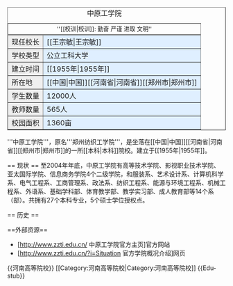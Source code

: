 <table border="1" cellpadding="2" cellspacing="0" align="right" width="285px">
<caption>中原工学院
</caption>
<tr><td align="center" colspan=2 style="border-bottom:3px solid gray; font-size: smaller">''[[校训|校训]]: 勤奋 严谨 进取 文明''</td></tr>

<tr><td bgcolor="#efefef" >现任校长</td>
<td bgcolor="#dfefff">[[王宗敏|王宗敏]]</td></tr>
<tr><td bgcolor="#efefef" >学校类型</td>
<td bgcolor="#dfefff">公立工科大学</td></tr>
<tr><td bgcolor="#efefef">建立时间</td>
<td bgcolor="#dfefff">[[1955年|1955年]]</td></tr>
<tr><td bgcolor="#efefef" >所在地</td>
<td bgcolor="#dfefff">[[中国|中国]][[河南省|河南省]][[郑州市|郑州市]]</td></tr>
<tr><td bgcolor="#efefef" >学生数量</td>
<td bgcolor="#dfefff">12000人</td></tr>
<tr><td bgcolor="#efefef" >教师数量</td>
<td bgcolor="#dfefff">565人</td></tr>
<tr><td bgcolor="#efefef" >校园面积</td>
<td bgcolor="#dfefff">1360亩</td></tr>

</td></tr>
</table>

'''中原工学院'''，原名'''郑州纺织工学院'''，是坐落在[[中国|中国]][[河南省|河南省]][[郑州市|郑州市]]的一所[[本科|本科]]院校。建立于[[1955年|1955年]]。

== 现状 ==
至2004年年底，中原工学院有高等技术学院、影视职业技术学院、亚太国际学院、信息商务学院4个二级学院，和服装系、艺术设计系、计算机科学系、电气工程系、工商管理系、政法系、纺织工程系、能源与环境工程系、机械工程系、外语系、基础学科部、体育教学部、教学实习部、成人教育部等14个系（部）。共拥有27个本科专业，5个硕士学位授权点。

== 历史 ==


==外部资源==
* [http://www.zzti.edu.cn/ 中原工学院官方主页]官方网站
* [http://www.zzti.edu.cn/?i=Situation 官方学院概况介绍]网页

{{河南高等院校}}
[[Category:河南高等院校|Category:河南高等院校]]
{{Edu-stub}}